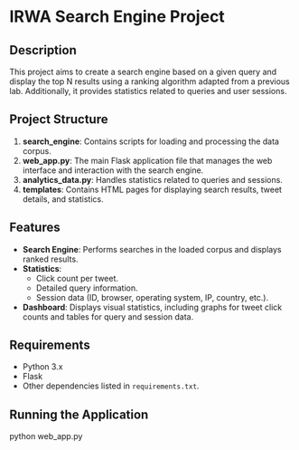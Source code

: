 # IRWA Search Engine Project

## Description
This project aims to create a search engine based on a given query and display the top N results using a ranking algorithm adapted from a previous lab. Additionally, it provides statistics related to queries and user sessions.

## Project Structure
1. **search_engine**: Contains scripts for loading and processing the data corpus.
2. **web_app.py**: The main Flask application file that manages the web interface and interaction with the search engine.
3. **analytics_data.py**: Handles statistics related to queries and sessions.
4. **templates**: Contains HTML pages for displaying search results, tweet details, and statistics.

## Features
- **Search Engine**: Performs searches in the loaded corpus and displays ranked results.
- **Statistics**:
  - Click count per tweet.
  - Detailed query information.
  - Session data (ID, browser, operating system, IP, country, etc.).
- **Dashboard**: Displays visual statistics, including graphs for tweet click counts and tables for query and session data.

## Requirements
- Python 3.x
- Flask
- Other dependencies listed in `requirements.txt`.

## Running the Application
python web_app.py

